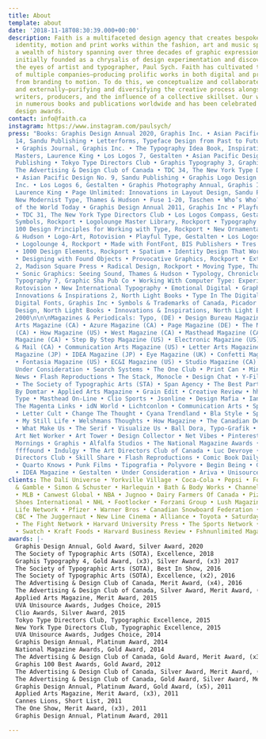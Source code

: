 ```yaml
---
title: About
template: about
date: '2018-11-18T08:30:39.000+00:00'
description: Faith is a multifaceted design agency that creates bespoke typography,
  identity, motion and print works within the fashion, art and music spectrum. With
  a wealth of history spanning over three decades of graphic expression, Faith was
  initially founded as a chrysalis of design experimentation and discovery through
  the eyes of artist and typographer, Paul Sych. Faith has cultivated the visual vocabulary
  of multiple companies—producing prolific works in both digital and print ranging
  from branding to motion. To do this, we conceptualize and collaborate both internally
  and externally—purifying and diversifying the creative process alongside photographers,
  writers, producers, and the influence of a collective skillset. Our work has appeared
  in numerous books and publications worldwide and has been celebrated with many international
  design awards.
contact: info@faith.ca
instagram: https://www.instagram.com/paulsych/
press: "Books: Graphis Design Annual 2020, Graphis Inc. • Asian Pacific Design No.
  14, Sandu Publishing • Letterforms, Typeface Design from Past to Future, Rockport
  • Graphis Journal, Graphis Inc. • The Typography Idea Book, Inspiration from 50
  Masters, Laurence King • Los Logos 7, Gestalten • Asian Pacific Design No. 12, Sandu
  Publishing • Tokyo Type Directors Club • Graphis Typography 3, Graphis Inc. • Directions,
  The Advertising & Design Club of Canada • TDC 34, The New York Type Directors Club
  • Asian Pacific Design No. 9, Sandu Publishing • Graphis Logo Design 8, Graphis
  Inc. • Los Logos 6, Gestalten • Graphis Photography Annual, Graphis Inc. • Symbol,
  Laurence King • Page Unlimited: Innovations in Layout Design, Sandu Publishing •
  New Modernist Type, Thames & Hudson • Fuse 1-20, Taschen • Who’s Who?, Graphic Designers
  of the World Today • Graphis Design Annual 2011, Graphis Inc • Playful Type 2, Gestalten
  • TDC 31, The New York Type Directors Club • Los Logos Compass, Gestalten • 1000
  Symbols, Rockport • Logolounge Master Library, Rockport • Typography Essentials:
  100 Design Principles for Working with Type, Rockport • New Ornamental Type, Thames
  & Hudson • Logo-Art, Rotovision • Playful Type, Gestalten • Los Logos 4, Gestalten
  • Logolounge 4, Rockport • Made with FontFont, BIS Publishers • Tres Logos, Gestalten
  • 1000 Design Elements, Rockport • Spatium • Identity Design That Works, Rockport
  • Designing with Found Objects • Provocative Graphics, Rockport • Extreme Fonts
  2, Madison Square Press • Radical Design, Rockport • Moving Type, Thames & Hudson
  • Sonic Graphics: Seeing Sound, Thames & Hudson • Typology, Chronicle Books • Applied
  Typography 7, Graphic Sha Pub Co • Working With Computer Type: Experimental Typography,
  Rotovision • New International Typography • Emotional Digital • Graphic Design:
  Innovations & Inspirations 2, North Light Books • Type In The Digital Age • Graphis
  Digital Fonts, Graphis Inc • Symbols & Trademarks of Canada, Picador • Street Smart
  Design, North Light Books • Innovations & Inspirations, North Light Books • Design
  2000\n\n\nMagazines & Periodicals: Typo, (DE) • Design Bureau Magazine (US) • Applied
  Arts Magazine (CA) • Azure Magazine (CA) • Page Magazine (DE) • The National Post
  (CA) • How Magazine (US) • West Magazine (CA) • Masthead Magazine (CA) • Your Office
  Magazine (CA) • Step By Step Magazine (US) • Electronic Magazine (US) • The Globe
  & Mail (CA) • Communication Arts Magazine (US) • Letter Arts Magazine (US) • iDN
  Magazine (JP) • IDEA Magazine (JP) • Eye Magazine (UK) • Confetti Magazine (US)
  • Fontasia Magazine (US) • EC&I Magazine (US) • Studio Magazine (CA) \n\n\nOnline:
  Under Consideration • Search Systems • The One Club • Print Can • Ming Pao Daily
  News • Flash Reproductions • The Stack, Monocle • Design Chat • Y-File, York University
  • The Society of Typographic Arts (STA) • Span Agency • The Best Part • BlueLine
  By Domtar • Applied Arts Magazine • Grain Edit • Creative Review • hhhound • Creative
  Type • Masthead On-Line • Clio Sports • Jsonline • Design Mafia • Ian Claridge •
  The Magenta Links • idN World • Lichtconlon • Communication Arts • Spectrum Collective
  • Letter Cult • Change The Thought • Cyana Trendland • Bla Style • Spek*Trum • Tumbler
  • My Still Life • Welshmans Thoughts • How Magazine • The Canadian Design Resource
  • What Make Us • The Serif • Visualize Us • Ball Dora, Typo-Grafik • Coroflot •
  Art Net Worker • Art Tower • Design Collector • Net Vibes • Pinterest • Creative
  Mornings • Graphis • Alfalfa Studios • The National Magazine Awards • Behance •
  ffffound • Indulgy • The Art Directors Club of Canada • Luc Devroye • New York Type
  Directors Club • Skill Share • Flash Reproductions • Comic Book Daily • 1006w10
  • Quarto Knows • Punk Films • Tipografia • Polyvore • Begin Being • Canadian Mags
  • IDEA Magazine • Gestalten • Under Consideration • Ariva • Unisource"
clients: The Dalí Universe • Yorkville Village • Coca-Cola • Pepsi • Ford • Proctor
  & Gamble • Simon & Schuster • Harlequin • Bath & Body Works • Channel Zero • McDonalds
  • MLB • Canwest Global • NBA • Jugnoo • Dairy Farmers Of Canada • Pizza Nova • Bata
  Shoes International • NHL • Footlocker • Forzani Group • Lush Magazine • Outdoor
  Life Network • Pfizer • Warner Bros • Canadian Snowboard Federation • Bacardi •
  CBC • The Juggernaut • New Line Cinema • Alliance • Toyota • Saturday Night Magazine
  • The Fight Network • Harvard University Press • The Sports Network • Terra Footwear
  • Swatch • Kraft Foods • Harvard Business Review • Fshnunlimited Magazine
awards: |-
  Graphis Design Annual, Gold Award, Silver Award, 2020
  The Society of Typographic Arts (SOTA), Excellence, 2018
  Graphis Typography 4, Gold Award, (x3), Silver Award, (x3) 2017
  The Society of Typographic Arts (SOTA), Best In Show, 2016
  The Society of Typographic Arts (SOTA), Excellence, (x2), 2016
  The Advertising & Design Club of Canada, Merit Award, (x4), 2016
  The Advertising & Design Club of Canada, Silver Award, Merit Award, (x4), 2015
  Applied Arts Magazine, Merit Award, 2015
  UVA Unisource Awards, Judges Choice, 2015
  Clio Awards, Silver Award, 2015
  Tokyo Type Directors Club, Typographic Excellence, 2015
  New York Type Directors Club, Typographic Excellence, 2015
  UVA Unisource Awards, Judges Choice, 2014
  Graphis Design Annual, Platinum Award, 2014
  National Magazine Awards, Gold Award, 2014
  The Advertising & Design Club of Canada, Gold Award, Merit Award, (x3), 2014
  Graphis 100 Best Awards, Gold Award, 2012
  The Advertising & Design Club of Canada, Silver Award, Merit Award, (x4), 2012
  The Advertising & Design Club of Canada, Gold Award, Silver Award, Merit Award, (x3), 2011
  Graphis Design Annual, Platinum Award, Gold Award, (x5), 2011
  Applied Arts Magazine, Merit Award, (x3), 2011
  Cannes Lions, Short List, 2011
  The One Show, Merit Award, (x3), 2011
  Graphis Design Annual, Platinum Award, 2011

---
```

